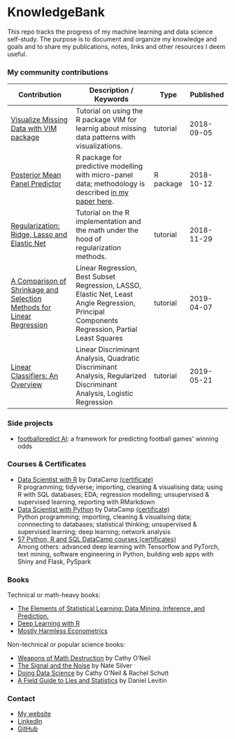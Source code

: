 # KnowledgeBank
This repo tracks the progress of my machine learning and data science self-study. The purpose is to document and organize my knowledge and goals and to share my publications, notes, links and other resources I deem useful.

### My community contributions

|Contribution|Description / Keywords|Type|Published|
|---|---|---|---|
|[Visualize Missing Data with VIM package](https://www.datacamp.com/community/tutorials/visualize-data-vim-package)|Tutorial on using the R package VIM for learnig about missing data patterns with visualizations.|tutorial|2018-09-05|
|[Posterior Mean Panel Predictor](https://www.rdocumentation.org/packages/pmpp/versions/0.1.0)|R package for predictive modelling with micro-panel data; methodology is described [in my paper here](https://thesis.eur.nl/pub/42668).|R package|2018-10-12|
|[Regularization: Ridge, Lasso and Elastic Net](https://www.datacamp.com/community/tutorials/tutorial-ridge-lasso-elastic-net)|Tutorial on the R implementation and the math under the hood of regularization methods.|tutorial|2018-11-29|
|[A Comparison of Shrinkage and Selection Methods for Linear Regression](https://towardsdatascience.com/a-comparison-of-shrinkage-and-selection-methods-for-linear-regression-ee4dd3a71f16)|Linear Regression, Best Subset Regression, LASSO, Elastic Net, Least Angle Regression, Principal Components Regression, Partial Least Squares|tutorial|2019-04-07|
|[Linear Classifiers: An Overview](https://towardsdatascience.com/linear-classifiers-an-overview-e121135bd3bb)|Linear Discriminant Analysis, Quadratic Discriminant Analysis, Regularized Discriminant Analysis, Logistic Regression|tutorial|2019-05-21|

### Side projects
-   [footballpredict AI](https://github.com/MichalOleszak/footballpredict): a framework for predicting football games' winning odds

### Courses & Certificates
- 	[Data Scientist with R](https://www.datacamp.com/tracks/data-scientist-with-r?version=1) by DataCamp [(certificate)](https://github.com/MichalOleszak/KnowledgeBank/blob/master/certificates/data_scientist_with_r.pdf)
<br/>R programming; tidyverse; importing, cleaning & visualising data; using R with SQL databases; EDA; regression modelling; unsupervised & supervised learning, reporting with RMarkdown 
- 	[Data Scientist with Python](https://www.datacamp.com/tracks/data-scientist-with-python?version=1) by DataCamp [(certificate)](https://github.com/MichalOleszak/KnowledgeBank/blob/master/certificates/data_scientist_with_python.pdf)
<br/>Python programming; importing, cleaning & visualising data; connnecting to databases; statistical thinking; unsupervised & supervised learning; deep learning; network analysis
-   [57 Python, R and SQL DataCamp courses (certificates)](https://github.com/MichalOleszak/KnowledgeBank/tree/master/certificates/individual_datacamp_courses)
<br/> Among others: advanced deep learning with Tensorflow and PyTorch, text mining, software engineering in Python, building web apps with Shiny and Flask, PySpark

### Books
Technical or math-heavy books:
- 	[The Elements of Statistical Learning: Data Mining, Inference, and Prediction.](https://web.stanford.edu/~hastie/Papers/ESLII.pdf)
- 	[Deep Learning with R](https://www.manning.com/books/deep-learning-with-r)
-   [Mostly Harmless Econometrics](https://www.researchgate.net/publication/51992844_Mostly_Harmless_Econometrics_An_Empiricist's_Companion)

Non-technical or popular science books:
- 	[Weapons of Math Destruction](http://crownpublishing.com/archives/news/weapons-math-destruction-cathy-oneil#.XIPdgbhCdPY) by Cathy O’Neil
-   [The Signal and the Noise](https://www.penguinrandomhouse.com/books/305826/the-signal-and-the-noise-by-nate-silver/9780143125082/) by Nate Silver
-   [Doing Data Science](http://shop.oreilly.com/product/0636920028529.do) by Cathy O'Neil & Rachel Schutt
-   [A Field Guide to Lies and Statistics](https://www.penguin.co.uk/books/288/288885/a-field-guide-to-lies-and-statistics/9780241974872.html) by Daniel Levitin

### Contact
- [My website](https://michaloleszak.github.io/)
- [LinkedIn](https://www.linkedin.com/in/michal-oleszak/)
- [GitHub](https://github.com/MichalOleszak)
